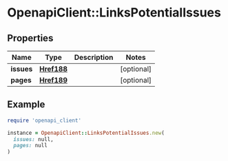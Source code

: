 # OpenapiClient::LinksPotentialIssues

## Properties

| Name | Type | Description | Notes |
| ---- | ---- | ----------- | ----- |
| **issues** | [**Href188**](Href188.md) |  | [optional] |
| **pages** | [**Href189**](Href189.md) |  | [optional] |

## Example

```ruby
require 'openapi_client'

instance = OpenapiClient::LinksPotentialIssues.new(
  issues: null,
  pages: null
)
```

